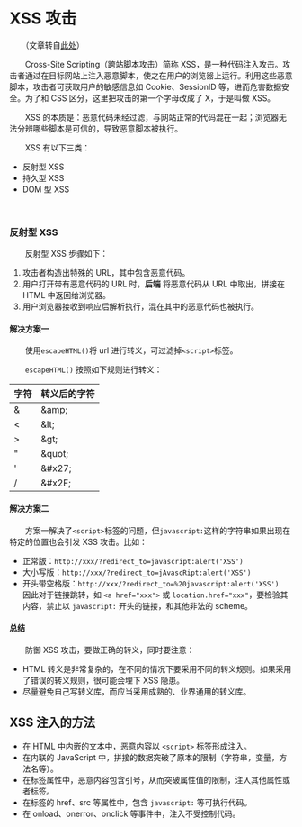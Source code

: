 # XSS 攻击

　　（文章转自[此处](https://www.freebuf.com/articles/web/185654.html)）
  
　　Cross-Site Scripting（跨站脚本攻击）简称 XSS，是一种代码注入攻击。攻击者通过在目标网站上注入恶意脚本，使之在用户的浏览器上运行。利用这些恶意脚本，攻击者可获取用户的敏感信息如 Cookie、SessionID 等，进而危害数据安全。为了和 CSS 区分，这里把攻击的第一个字母改成了 X，于是叫做 XSS。

　　XSS 的本质是：恶意代码未经过滤，与网站正常的代码混在一起；浏览器无法分辨哪些脚本是可信的，导致恶意脚本被执行。

　　XSS 有以下三类：
  * 反射型 XSS
  * 持久型 XSS
  * DOM 型 XSS
  
  <br>
  
### 反射型 XSS
　　反射型 XSS 步骤如下：  
1. 攻击者构造出特殊的 URL，其中包含恶意代码。  
2. 用户打开带有恶意代码的 URL 时，**后端** 将恶意代码从 URL 中取出，拼接在 HTML 中返回给浏览器。  
3. 用户浏览器接收到响应后解析执行，混在其中的恶意代码也被执行。

#### 解决方案一
　　使用`escapeHTML()`将 url 进行转义，可过滤掉`<script>`标签。

　　`escapeHTML()` 按照如下规则进行转义： 

|字符|转义后的字符| 
|-|-| 
|&|\&amp;| 
|<|\&lt;| 
|>|\&gt;| 
|"|\&quot;| 
|'|\&#x27;| 
|/|\&#x2F;|

#### 解决方案二  
　　方案一解决了`<script>`标签的问题，但`javascript:`这样的字符串如果出现在特定的位置也会引发 XSS 攻击。比如：
 * 正常版：`http://xxx/?redirect_to=javascript:alert('XSS')`
 * 大小写版：`http://xxx/?redirect_to=jAvascRipt:alert('XSS')`
 * 开头带空格版：`http://xxx/?redirect_to=%20javascript:alert('XSS')`
　　因此对于链接跳转，如 `<a href="xxx">` 或 `location.href="xxx"`，要检验其内容，禁止以 `javascript:` 开头的链接，和其他非法的 scheme。
  
#### 总结
　　防御 XSS 攻击，要做正确的转义，同时要注意：
* HTML 转义是非常复杂的，在不同的情况下要采用不同的转义规则。如果采用了错误的转义规则，很可能会埋下 XSS 隐患。
* 尽量避免自己写转义库，而应当采用成熟的、业界通用的转义库。


## XSS 注入的方法
  * 在 HTML 中内嵌的文本中，恶意内容以 `<script>` 标签形成注入。
  * 在内联的 JavaScript 中，拼接的数据突破了原本的限制（字符串，变量，方法名等）。
  * 在标签属性中，恶意内容包含引号，从而突破属性值的限制，注入其他属性或者标签。
  * 在标签的 href、src 等属性中，包含 `javascript:` 等可执行代码。
  * 在 onload、onerror、onclick 等事件中，注入不受控制代码。

